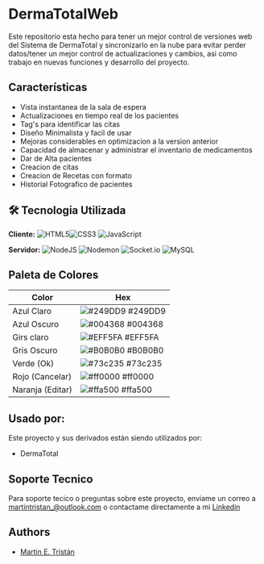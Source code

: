 
# DermaTotalWeb

Este repositorio esta hecho para tener un mejor control de versiones web del Sistema de DermaTotal y sincronizarlo en la nube para evitar perder datos/tener un mejor control de actualizaciones y cambios, asi como trabajo en nuevas funciones y desarrollo del proyecto.





## Características

- Vista instantanea de la sala de espera
- Actualizaciones en tiempo real de los pacientes 
- Tag's para identificar las citas
- Diseño Minimalista y facil de usar
- Mejoras considerables en optimizacion a la version anterior
- Capacidad de almacenar y administrar el inventario de medicamentos
- Dar de Alta pacientes
- Creacion de citas 
- Creacion de Recetas con formato 
- Historial Fotografico de pacientes


## 🛠 Tecnologia Utilizada

**Cliente:** ![HTML5](https://img.shields.io/badge/html5-%23E34F26.svg?style=for-the-badge&logo=html5&logoColor=white)![CSS3](https://img.shields.io/badge/css3-%231572B6.svg?style=for-the-badge&logo=css3&logoColor=white) 
![JavaScript](https://img.shields.io/badge/javascript-%23323330.svg?style=for-the-badge&logo=javascript&logoColor=%23F7DF1E) 

**Servidor:** 
![NodeJS](https://img.shields.io/badge/node.js-6DA55F?style=for-the-badge&logo=node.js&logoColor=white) 
![Nodemon](https://img.shields.io/badge/NODEMON-%23323330.svg?style=for-the-badge&logo=nodemon&logoColor=%BBDEAD) 
![Socket.io](https://img.shields.io/badge/Socket.io-black?style=for-the-badge&logo=socket.io&badgeColor=010101) 
![MySQL](https://img.shields.io/badge/mysql-%2300f.svg?style=for-the-badge&logo=mysql&logoColor=white)


## Paleta de Colores

| Color             | Hex                                                                |
| ----------------- | ------------------------------------------------------------------ |
| Azul Claro| ![#249DD9](https://via.placeholder.com/10/249DD9?text=+) #249DD9 |
| Azul Oscuro| ![#004368](https://via.placeholder.com/10/004368?text=+) #004368 |
| Girs claro | ![#EFF5FA](https://via.placeholder.com/10/EFF5FA?text=+) #EFF5FA |
| Gris Oscuro | ![#B0B0B0](https://via.placeholder.com/10/B0B0B0?text=+) #B0B0B0 |
| Verde (Ok)|![#73c235](https://via.placeholder.com/10/73c235?text=+) #73c235 |
| Rojo (Cancelar)|![#ff0000](https://via.placeholder.com/10/ff0000?text=+) #ff0000 |
|Naranja (Editar)|![#ffa500](https://via.placeholder.com/10/ffa500?text=+) #ffa500 |


## Usado por:

Este proyecto y sus derivados están siendo utilizados por:

- DermaTotal



## Soporte Tecnico

Para soporte tecico o preguntas sobre este proyecto, enviame un correo a martintristan_@outlook.com o contactame directamente a mi [Linkedin](https://www.linkedin.com/in/martín-emmanuel-tristán-méndez-762072229/)


## Authors

- [Martin E. Tristán](https://www.linkedin.com/in/martín-emmanuel-tristán-méndez-762072229/)

